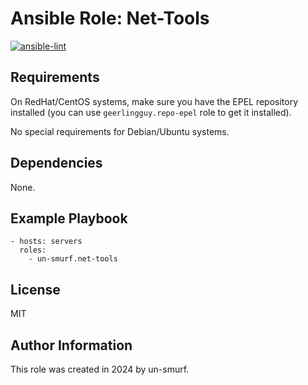 # Ansible Role: Net-Tools

[![ansible-lint](https://github.com/un-smurf/ansible-role-net-tools/actions/workflows/ansible-lint.yml/badge.svg)](https://github.com/un-smurf/ansible-role-net-tools/actions/workflows/ansible-lint.yml)


## Requirements

On RedHat/CentOS systems, make sure you have the EPEL repository installed (you can use `geerlingguy.repo-epel` role to get it installed).

No special requirements for Debian/Ubuntu systems.

## Dependencies

None.

## Example Playbook

    - hosts: servers
      roles:
        - un-smurf.net-tools


## License

MIT

## Author Information

This role was created in 2024 by un-smurf.
